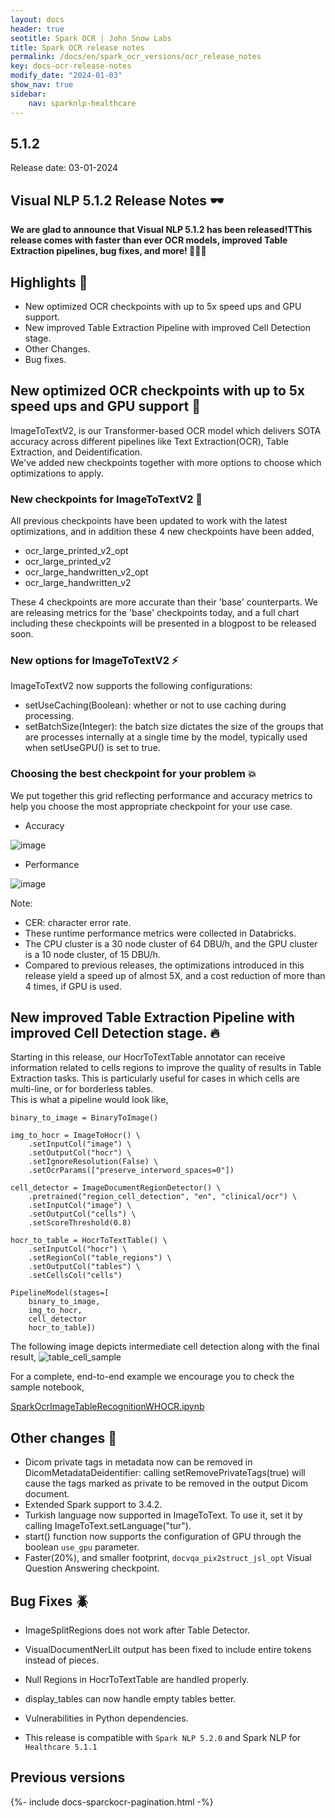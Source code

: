 ```yaml
---
layout: docs
header: true
seotitle: Spark OCR | John Snow Labs
title: Spark OCR release notes
permalink: /docs/en/spark_ocr_versions/ocr_release_notes
key: docs-ocr-release-notes
modify_date: "2024-01-03"
show_nav: true
sidebar:
    nav: sparknlp-healthcare
---
```


<div class="h3-box" markdown="1">

## 5.1.2

Release date: 03-01-2024


 ## Visual NLP 5.1.2 Release Notes 🕶️



**We are glad to announce that Visual NLP 5.1.2 has been released!TThis release comes with faster than ever OCR models, improved Table Extraction pipelines, bug fixes, and more! 📢📢📢**


## Highlights 🔴
+ New optimized OCR checkpoints with up to 5x speed ups and GPU support.
+ New improved Table Extraction Pipeline with improved Cell Detection stage.
+ Other Changes.
+ Bug fixes.

## New optimized OCR checkpoints with up to 5x speed ups and GPU support 🚀
ImageToTextV2, is our Transformer-based OCR model which delivers SOTA accuracy across different pipelines like Text Extraction(OCR), Table Extraction, and Deidentification. </br>
We've added new checkpoints together with more options to choose which optimizations to apply.

### New checkpoints for ImageToTextV2 📍
All previous checkpoints have been updated to work with the latest optimizations, and in addition these 4 new checkpoints have been added,

* ocr_large_printed_v2_opt
* ocr_large_printed_v2
* ocr_large_handwritten_v2_opt
* ocr_large_handwritten_v2

These 4 checkpoints are more accurate than their 'base' counterparts. We are releasing metrics for the 'base' checkpoints today, and a full chart including these checkpoints will be presented in a blogpost to be released soon.

### New options for ImageToTextV2 ⚡️
ImageToTextV2 now supports the following configurations:
* setUseCaching(Boolean): whether or not to use caching during processing.
* setBatchSize(Integer): the batch size dictates the size of the groups that are processes internally at a single time by the model, typically used when setUseGPU() is set to true. 

### Choosing the best checkpoint for your problem 💥
We put together this grid reflecting performance and accuracy metrics to help you choose the most appropriate checkpoint for your use case.
* Accuracy

![image](https://github.com/JohnSnowLabs/spark-ocr/assets/4570303/0739e251-515a-4bbe-b436-df2c9e682f66)


* Performance

![image](https://github.com/JohnSnowLabs/spark-ocr/assets/4570303/13bb2eb1-db9b-40cd-bc20-a410424cb5c3)

Note:
* CER: character error rate.
* These runtime performance metrics were collected in Databricks.
* The CPU cluster is a 30 node cluster of 64 DBU/h, and the GPU cluster is a 10 node cluster, of 15 DBU/h.
* Compared to previous releases, the optimizations introduced in this release yield a speed up of almost 5X, and a cost reduction of more than 4 times, if GPU is used.

## New improved Table Extraction Pipeline with improved Cell Detection stage. 🔥
Starting in this release, our HocrToTextTable annotator can receive information related to cells regions to improve the quality of results in Table Extraction tasks. This is particularly useful for cases in which cells are multi-line, or for borderless tables.  </br>
This is what a pipeline would look like,
```
binary_to_image = BinaryToImage()

img_to_hocr = ImageToHocr() \
    .setInputCol("image") \
    .setOutputCol("hocr") \
    .setIgnoreResolution(False) \
    .setOcrParams(["preserve_interword_spaces=0"])

cell_detector = ImageDocumentRegionDetector() \
    .pretrained("region_cell_detection", "en", "clinical/ocr") \
    .setInputCol("image") \
    .setOutputCol("cells") \
    .setScoreThreshold(0.8)

hocr_to_table = HocrToTextTable() \
    .setInputCol("hocr") \
    .setRegionCol("table_regions") \
    .setOutputCol("tables") \
    .setCellsCol("cells")

PipelineModel(stages=[
    binary_to_image,
    img_to_hocr,
    cell_detector
    hocr_to_table])
```
The following image depicts intermediate cell detection along with the final result,
![table_cell_sample](https://github.com/JohnSnowLabs/spark-ocr/assets/4570303/d001a40b-2106-4932-a148-96b521f0fccd)

For a complete, end-to-end example we encourage you to check the sample notebook,

[SparkOcrImageTableRecognitionWHOCR.ipynb](https://github.com/JohnSnowLabs/spark-ocr-workshop/blob/master/jupyter/SparkOcrImageTableRecognitionWHOCR.ipynb)


## Other changes 🎯
* Dicom private tags in metadata now can be removed in DicomMetadataDeidentifier: calling  setRemovePrivateTags(true) will cause the tags marked as private to be removed in the output Dicom document.
* Extended Spark support to 3.4.2.
* Turkish language now supported in ImageToText. To use it, set it by calling ImageToText.setLanguage("tur").
* start() function now supports the configuration of GPU through the boolean `use_gpu` parameter.
* Faster(20%), and smaller footprint, `docvqa_pix2struct_jsl_opt` Visual Question Answering checkpoint.

## Bug Fixes 🪲
* ImageSplitRegions does not work after Table Detector.
* VisualDocumentNerLilt output has been fixed to include entire tokens instead of pieces.
* Null Regions in HocrToTextTable are handled properly.
* display_tables can now handle empty tables better.
* Vulnerabilities in Python dependencies.



* This release is compatible with ```Spark NLP 5.2.0``` and Spark NLP for``` Healthcare 5.1.1```


</div><div class="prev_ver h3-box" markdown="1">

## Previous versions

</div>

{%- include docs-sparckocr-pagination.html -%}
